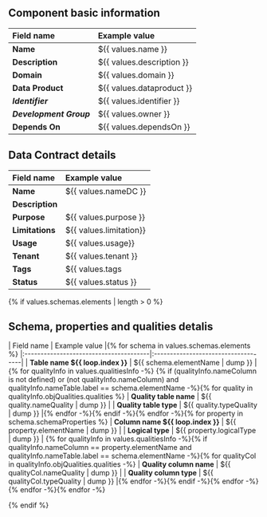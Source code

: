 ## Component basic information

| Field name              | Example value                                      |
|:------------------------|:---------------------------------------------------|
| **Name**                | ${{ values.name }}                                |
| **Description**         | ${{ values.description }}                         |
| **Domain**              | ${{ values.domain }}                              |
| **Data Product**        | ${{ values.dataproduct }}                         |
| **_Identifier_**        | ${{ values.identifier }}                          |
| **_Development Group_** | ${{ values.owner }}                    |
| **Depends On**          | ${{ values.dependsOn }}                           |


## Data Contract details

| Field name                    | Example value                                      |
|:------------------------------|:---------------------------------------------------|
| **Name**                      | ${{ values.nameDC }}                                |
| **Description**               |                                                     |
| **Purpose**                   | ${{ values.purpose }}                         |
| **Limitations**               | ${{ values.limitation}}                                  |
| **Usage**                     | ${{ values.usage}}                                  |
| **Tenant**                    | ${{ values.tenant }}       |
| **Tags**                      | ${{ values.tags | dump }} |
| **Status**                    | ${{ values.status }}       |

{% if values.schemas.elements | length > 0 %}
## Schema, properties and qualities detalis

| Field name                             | Example value                       |{% for schema in values.schemas.elements %}
|:---------------------------------------|:------------------------------------|
| **Table name ${{ loop.index }}**                       | ${{ schema.elementName | dump }}                    |{% for qualityInfo in values.qualitiesInfo -%}
{% if (qualityInfo.nameColumn is not defined) or (not qualityInfo.nameColumn) and qualityInfo.nameTable.label == schema.elementName -%}{% for quality in qualityInfo.objQualities.qualities %}
| **Quality table name**                 | ${{ quality.nameQuality | dump }}                      |
| **Quality table type**                 | ${{ quality.typeQuality | dump }}   |{% endfor -%}{% endif -%}{% endfor -%}{% for property in schema.schemaProperties %}
| **Column name ${{ loop.index }}**                      | ${{ property.elementName | dump }}                  |
| **Logical type**                       | ${{ property.logicalType | dump }}                      |
{% for qualityInfo in values.qualitiesInfo -%}{% if qualityInfo.nameColumn == property.elementName and qualityInfo.nameTable.label == schema.elementName -%}{% for qualityCol in qualityInfo.objQualities.qualities -%}
| **Quality column name**                | ${{ qualityCol.nameQuality | dump }}                |
| **Quality column type**                | ${{ qualityCol.typeQuality | dump }}                |{% endfor -%}{% endif -%}{% endfor -%}
{% endfor -%}{% endfor -%}

{% endif %}
